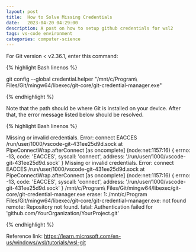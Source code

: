 ```yaml
---
layout: post
title:  How to Solve Missing Credentials
date:   2023-04-20 04:29:00
description: A post on how to setup github credentials for wsl2
tags: vs-code environment
categories: computer-science
---
```

For Git version < v2.36.1, enter this command:  

{% highlight Bash linenos %}

git config --global credential.helper "/mnt/c/Program\ Files/Git/mingw64/libexec/git-core/git-credential-manager.exe"

{% endhighlight %}

Note that the path should be where Git is installed on your device. After that, the error message listed below should be resolved.  

{% highlight Bash linenos %}

Missing or invalid credentials.
Error: connect EACCES /run/user/1000/vscode-git-431ee25d9d.sock
    at PipeConnectWrap.afterConnect [as oncomplete] (node:net:1157:16) {
  errno: -13,
  code: 'EACCES',
  syscall: 'connect',
  address: '/run/user/1000/vscode-git-431ee25d9d.sock'
}
Missing or invalid credentials.
Error: connect EACCES /run/user/1000/vscode-git-431ee25d9d.sock
    at PipeConnectWrap.afterConnect [as oncomplete] (node:net:1157:16) {
  errno: -13,
  code: 'EACCES',
  syscall: 'connect',
  address: '/run/user/1000/vscode-git-431ee25d9d.sock'
}
/mnt/c/Program\ Files/Git/mingw64/libexec/git-core/git-credential-manager.exe erase: 1: /mnt/c/Program Files/Git/mingw64/libexec/git-core/git-credential-manager.exe: not found
remote: Repository not found.
fatal: Authentication failed for 'github.com/YourOrganization/YourProject.git'

{% endhighlight %}

Reference link: https://learn.microsoft.com/en-us/windows/wsl/tutorials/wsl-git  
